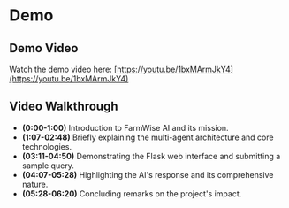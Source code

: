 # Demo

## Demo Video

Watch the demo video here: [https://youtu.be/1bxMArmJkY4](https://youtu.be/1bxMArmJkY4)

## Video Walkthrough

-   **(0:00-1:00)** Introduction to FarmWise AI and its mission.
-   **(1:07-02:48)** Briefly explaining the multi-agent architecture and core technologies.
-   **(03:11-04:50)** Demonstrating the Flask web interface and submitting a sample query.
-   **(04:07-05:28)** Highlighting the AI's response and its comprehensive nature.
-   **(05:28-06:20)** Concluding remarks on the project's impact.
